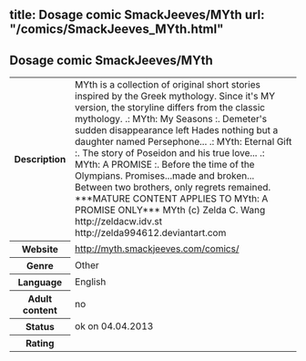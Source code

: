 title: Dosage comic SmackJeeves/MYth
url: "/comics/SmackJeeves_MYth.html"
---
Dosage comic SmackJeeves/MYth
-----------------------------------------

<table class="comicinfo">
<tr>
<th>Description</th><td>MYth is a collection of original short stories inspired by the Greek mythology. Since it's MY version, the storyline differs from the classic mythology. .: MYth: My Seasons :. Demeter's sudden disappearance left Hades nothing but a daughter named Persephone... .: MYth: Eternal Gift :. The story of Poseidon and his true love... .: MYth: A PROMISE :. Before the time of the Olympians. Promises...made and broken... Between two brothers, only regrets remained. ***MATURE CONTENT APPLIES TO MYth: A PROMISE ONLY*** MYth (c) Zelda C. Wang http://zeldacw.idv.st http://zelda994612.deviantart.com</td>
</tr>
<tr>
<th>Website</th><td><a href="http://myth.smackjeeves.com/comics/">http://myth.smackjeeves.com/comics/</a></td>
</tr>
<tr>
<th>Genre</th><td>Other</td>
</tr>
<tr>
<th>Language</th><td>English</td>
</tr>
<tr>
<th>Adult content</th><td>no</td>
</tr>
<tr>
<th>Status</th><td>ok on 04.04.2013</td>
</tr>
<tr>
<th>Rating</th><td><div class="g-plusone" data-size="standard" data-annotation="bubble"
 data-href="http://myth.smackjeeves.com/comics/"></div></td>
</tr>
</table>
<script type="text/javascript">
  (function() {
    var po = document.createElement('script'); po.type = 'text/javascript'; po.async = true;
    po.src = 'https://apis.google.com/js/plusone.js';
    var s = document.getElementsByTagName('script')[0]; s.parentNode.insertBefore(po, s);
  })();
</script>
